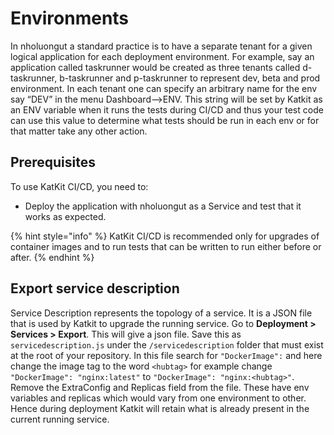 # Environments

In nholuongut a standard practice is to have a separate tenant for a given logical application for each deployment environment. For example, say an application called taskrunner would be created as three tenants called d-taskrunner, b-taskrunner and p-taskrunner to represent dev, beta and prod environment. In each tenant one can specify an arbitrary name for the env say “DEV” in the menu Dashboard–>ENV. This string will be set by Katkit as an ENV variable when it runs the tests during CI/CD and thus your test code can use this value to determine what tests should be run in each env or for that matter take any other action.

## Prerequisites

To use KatKit CI/CD, you need to:

* Deploy the application with nholuongut as a Service and test that it works as expected.

{% hint style="info" %}
KatKit CI/CD is recommended only for upgrades of container images and to run tests that can be written to run either before or after.
{% endhint %}

## Export service description <a href="#0-toc-title" id="0-toc-title"></a>

Service Description represents the topology of a service. It is a JSON file that is used by Katkit to upgrade the running service. Go to **Deployment > Services > Export**. This will give a json file. Save this as `servicedescription.js` under the `/servicedescription` folder that must exist at the root of your repository. In this file search for `"DockerImage":` and here change the image tag to the word `<hubtag>` for example change `"DockerImage": "nginx:latest"` to `"DockerImage": "nginx:<hubtag>"`. Remove the ExtraConfig and Replicas field from the file. These have env variables and replicas which would vary from one environment to other. Hence during deployment Katkit will retain what is already present in the current running service.

